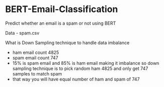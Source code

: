 # BERT-Email-Classification

Predict whether an email is a spam or not using BERT

Data - spam.csv

What is Down Sampling technique to handle data imbalance
- ham email count 4825
- spam email count 747
- 15% is spam email and 85% is ham email making it imbalance so down sampling technique is to pick random ham 4825 and only get 747 samples to match spam
- that way you will have equal number of ham and spam of 747
